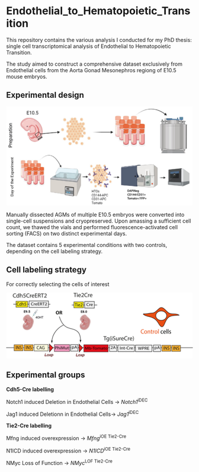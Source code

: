 # Endothelial_to_Hematopoietic_Transition
This repository contains the various analysis I conducted for my PhD thesis: single cell transcriptomical analysis of Endothelial to Hematopoietic Transition.

The study aimed to construct a comprehensive dataset exclusively from Endothelial cells from the Aorta Gonad Mesonephros regiong of E10.5 mouse embryos.

## Experimental design

![Experimental design](/images/EHT_Experimental_design.png)

Manually dissected AGMs of multiple E10.5 embryos were converted into single-cell suspensions and cryopreserved. Upon amassing a sufficient cell count, we thawed the vials and performed fluorescence-activated cell sorting (FACS) on two distinct experimental days.

The dataset contains 5 experimental conditions with two controls, depending on the cell labeling strategy.



## Cell labeling strategy

For correctly selecting the cells of interest

![Transgenes](/images/EHT_Transgenes.png)

## Experimental groups

**Cdh5-Cre labelling**

Notch1 induced Deletion in Endothelial Cells -> _Notch1_<sup>iDEC</sup>

Jag1 induced Deletionn in Endothelial Cells-> _Jag1_<sup>iDEC</sup>

**Tie2-Cre labelling**

Mfng induced overexpression -> _Mfng_<sup>iOE Tie2-Cre</sup>

N1ICD induced overexpression -> _N1ICD_<sup>iOE Tie2-Cre</sup>

NMyc Loss of Function -> _NMyc_<sup>LOF Tie2-Cre</sup>


